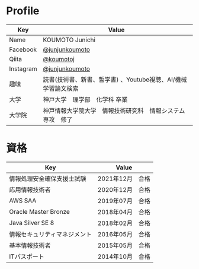 # Profile
|  Key  |  Value  |
| ---- | ---- |
|  Name  |  KOUMOTO Junichi  |
|  Facebook  |  [@junjunkoumoto](https://www.facebook.com/junjunkoumoto)  |
|  Qiita  | [@koumotoj](https://qiita.com/koumotoj)  |
|  Instagram  |  [@junjunkoumoto](https://www.instagram.com/junjunkoumoto/)  |
|  趣味  |  読書(技術書、新書、哲学書) 、Youtube視聴、AI/機械学習論文検索 |
|  大学  |  神戸大学　理学部　化学科 卒業 |
|  大学院  |  神戸情報大学院大学　情報技術研究科　情報システム専攻　修了  |

# 資格
|  Key  |  Value  |
| ---- | ---- |
|  情報処理安全確保支援士試験  |  2021年12月　合格  |
|  応用情報技術者  |  2020年12月　合格  |
|  AWS SAA  |  2019年07月　合格  |
|  Oracle Master Bronze  |  2018年04月　合格  |
|  Java Silver SE 8  |  2018年02月　合格  |
|  情報セキュリティマネジメント  |  2016年05月　合格  |
|  基本情報技術者  |  2015年05月　合格  |
|  ITパスポート  |  2014年10月　合格  |
